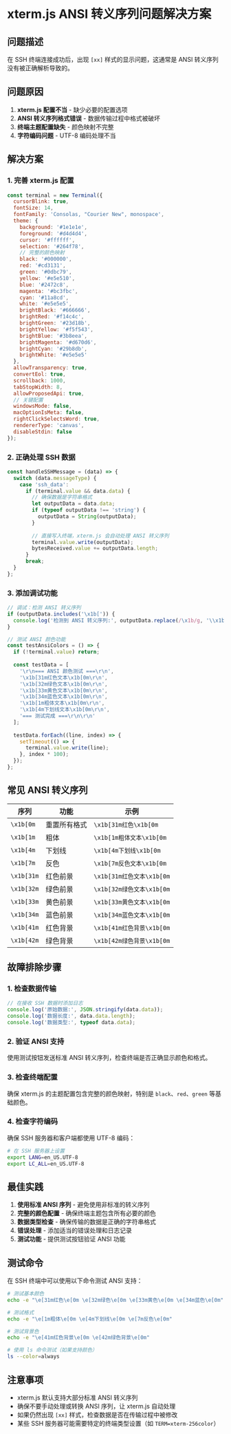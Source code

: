 # xterm.js ANSI 转义序列问题解决方案

## 问题描述

在 SSH 终端连接成功后，出现 `[xx]` 样式的显示问题，这通常是 ANSI 转义序列没有被正确解析导致的。

## 问题原因

1. **xterm.js 配置不当** - 缺少必要的配置选项
2. **ANSI 转义序列格式错误** - 数据传输过程中格式被破坏
3. **终端主题配置缺失** - 颜色映射不完整
4. **字符编码问题** - UTF-8 编码处理不当

## 解决方案

### 1. 完善 xterm.js 配置

```javascript
const terminal = new Terminal({
  cursorBlink: true,
  fontSize: 14,
  fontFamily: 'Consolas, "Courier New", monospace',
  theme: {
    background: '#1e1e1e',
    foreground: '#d4d4d4',
    cursor: '#ffffff',
    selection: '#264f78',
    // 完整的颜色映射
    black: '#000000',
    red: '#cd3131',
    green: '#0dbc79',
    yellow: '#e5e510',
    blue: '#2472c8',
    magenta: '#bc3fbc',
    cyan: '#11a8cd',
    white: '#e5e5e5',
    brightBlack: '#666666',
    brightRed: '#f14c4c',
    brightGreen: '#23d18b',
    brightYellow: '#f5f543',
    brightBlue: '#3b8eea',
    brightMagenta: '#d670d6',
    brightCyan: '#29b8db',
    brightWhite: '#e5e5e5'
  },
  allowTransparency: true,
  convertEol: true,
  scrollback: 1000,
  tabStopWidth: 8,
  allowProposedApi: true,
  // 关键配置
  windowsMode: false,
  macOptionIsMeta: false,
  rightClickSelectsWord: true,
  rendererType: 'canvas',
  disableStdin: false
});
```

### 2. 正确处理 SSH 数据

```javascript
const handleSSHMessage = (data) => {
  switch (data.messageType) {
    case 'ssh_data':
      if (terminal.value && data.data) {
        // 确保数据是字符串格式
        let outputData = data.data;
        if (typeof outputData !== 'string') {
          outputData = String(outputData);
        }
        
        // 直接写入终端，xterm.js 会自动处理 ANSI 转义序列
        terminal.value.write(outputData);
        bytesReceived.value += outputData.length;
      }
      break;
  }
};
```

### 3. 添加调试功能

```javascript
// 调试：检测 ANSI 转义序列
if (outputData.includes('\x1b[')) {
  console.log('检测到 ANSI 转义序列:', outputData.replace(/\x1b/g, '\\x1b'));
}

// 测试 ANSI 颜色功能
const testAnsiColors = () => {
  if (!terminal.value) return;
  
  const testData = [
    '\r\n=== ANSI 颜色测试 ===\r\n',
    '\x1b[31m红色文本\x1b[0m\r\n',
    '\x1b[32m绿色文本\x1b[0m\r\n', 
    '\x1b[33m黄色文本\x1b[0m\r\n',
    '\x1b[34m蓝色文本\x1b[0m\r\n',
    '\x1b[1m粗体文本\x1b[0m\r\n',
    '\x1b[4m下划线文本\x1b[0m\r\n',
    '=== 测试完成 ===\r\n\r\n'
  ];
  
  testData.forEach((line, index) => {
    setTimeout(() => {
      terminal.value.write(line);
    }, index * 100);
  });
};
```

## 常见 ANSI 转义序列

| 序列 | 功能 | 示例 |
|------|------|------|
| `\x1b[0m` | 重置所有格式 | `\x1b[31m红色\x1b[0m` |
| `\x1b[1m` | 粗体 | `\x1b[1m粗体文本\x1b[0m` |
| `\x1b[4m` | 下划线 | `\x1b[4m下划线\x1b[0m` |
| `\x1b[7m` | 反色 | `\x1b[7m反色文本\x1b[0m` |
| `\x1b[31m` | 红色前景 | `\x1b[31m红色文本\x1b[0m` |
| `\x1b[32m` | 绿色前景 | `\x1b[32m绿色文本\x1b[0m` |
| `\x1b[33m` | 黄色前景 | `\x1b[33m黄色文本\x1b[0m` |
| `\x1b[34m` | 蓝色前景 | `\x1b[34m蓝色文本\x1b[0m` |
| `\x1b[41m` | 红色背景 | `\x1b[41m红色背景\x1b[0m` |
| `\x1b[42m` | 绿色背景 | `\x1b[42m绿色背景\x1b[0m` |

## 故障排除步骤

### 1. 检查数据传输

```javascript
// 在接收 SSH 数据时添加日志
console.log('原始数据:', JSON.stringify(data.data));
console.log('数据长度:', data.data.length);
console.log('数据类型:', typeof data.data);
```

### 2. 验证 ANSI 支持

使用测试按钮发送标准 ANSI 转义序列，检查终端是否正确显示颜色和格式。

### 3. 检查终端配置

确保 xterm.js 的主题配置包含完整的颜色映射，特别是 `black`、`red`、`green` 等基础颜色。

### 4. 检查字符编码

确保 SSH 服务器和客户端都使用 UTF-8 编码：

```bash
# 在 SSH 服务器上设置
export LANG=en_US.UTF-8
export LC_ALL=en_US.UTF-8
```

## 最佳实践

1. **使用标准 ANSI 序列** - 避免使用非标准的转义序列
2. **完整的颜色配置** - 确保终端主题包含所有必要的颜色
3. **数据类型检查** - 确保传输的数据是正确的字符串格式
4. **错误处理** - 添加适当的错误处理和日志记录
5. **测试功能** - 提供测试按钮验证 ANSI 功能

## 测试命令

在 SSH 终端中可以使用以下命令测试 ANSI 支持：

```bash
# 测试基本颜色
echo -e "\e[31m红色\e[0m \e[32m绿色\e[0m \e[33m黄色\e[0m \e[34m蓝色\e[0m"

# 测试格式
echo -e "\e[1m粗体\e[0m \e[4m下划线\e[0m \e[7m反色\e[0m"

# 测试背景色
echo -e "\e[41m红色背景\e[0m \e[42m绿色背景\e[0m"

# 使用 ls 命令测试（如果支持颜色）
ls --color=always
```

## 注意事项

- xterm.js 默认支持大部分标准 ANSI 转义序列
- 确保不要手动处理或转换 ANSI 序列，让 xterm.js 自动处理
- 如果仍然出现 `[xx]` 样式，检查数据是否在传输过程中被修改
- 某些 SSH 服务器可能需要特定的终端类型设置（如 `TERM=xterm-256color`）
